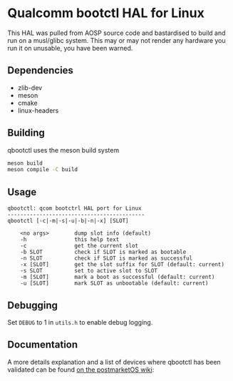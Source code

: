 # Qualcomm bootctl HAL for Linux

This HAL was pulled from AOSP source code and bastardised to build and run on a musl/glibc system. This may or may not render any hardware you run it on unusable, you have been warned.

## Dependencies

* zlib-dev
* meson
* cmake
* linux-headers

## Building

qbootctl uses the meson build system

```sh
meson build
meson compile -C build
```

## Usage

```text
qbootctl: qcom bootctrl HAL port for Linux
-------------------------------------------
qbootctl [-c|-m|-s|-u|-b|-n|-x] [SLOT]

    <no args>        dump slot info (default)
    -h               this help text
    -c               get the current slot
    -b SLOT          check if SLOT is marked as bootable
    -n SLOT          check if SLOT is marked as successful
    -x [SLOT]        get the slot suffix for SLOT (default: current)
    -s SLOT          set to active slot to SLOT
    -m [SLOT]        mark a boot as successful (default: current)
    -u [SLOT]        mark SLOT as unbootable (default: current)
```

## Debugging

Set `DEBUG` to 1 in `utils.h` to enable debug logging.

## Documentation

A more details explanation and a list of devices where qbootctl has been
validated can be found [on the postmarketOS wiki](https://wiki.postmarketos.org/wiki/Android_AB_Slots):
